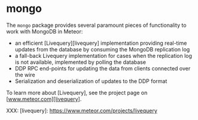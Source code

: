 # mongo

The `mongo` package provides several paramount pieces of functionality to work
with MongoDB in Meteor:

- an efficient [Livequery][livequery] implementation providing real-time
  updates from the database by consuming the MongoDB replication log
- a fall-back Livequery implementation for cases when the replication log is not
  available, implemented by polling the database
- DDP RPC end-points for updating the data from clients connected over the wire
- Serialization and deserialization of updates to the DDP format

To learn more about [Livequery], see the project page on
[www.meteor.com][livequery].

XXX:
[livequery]: https://www.meteor.com/projects/livequery

